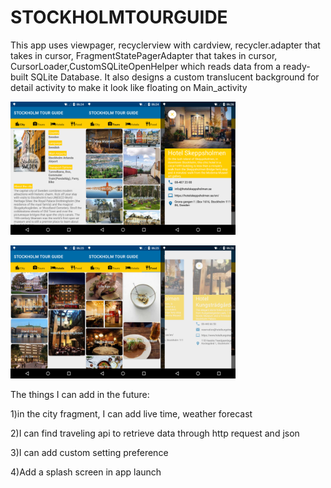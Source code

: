 # STOCKHOLMTOURGUIDE
This app uses viewpager, recyclerview with cardview, 
recycler.adapter that takes in cursor, FragmentStatePagerAdapter that takes in cursor,
CursorLoader,CustomSQLiteOpenHelper which reads data from a ready-built SQLite Database.
It also designs a custom translucent background for detail activity to make it look like floating on Main_activity

<img src="/images/stockholmtourguide1.png" width="120" height="213"/><img src="/images/stockholmtourguide2.png" width="120" height="213"/><img src="/images/stockholmtourguide5.png" width="120" height="213"/>

<img src="/images/stockholmtourguide3.png" width="120" height="213"/><img src="/images/stockholmtourguide4.png" width="120" height="213"/><img src="/images/stockholmtourguide6.png" width="120" height="213"/>

The things I can add in the future:

1)in the city fragment, I can add live time, weather forecast

2)I can find traveling api to retrieve data through http request and json

3)I can add custom setting preference

4)Add a splash screen in app launch
